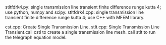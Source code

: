 stltfdrk4.py: single transmission line transient finite difference runge kutta 4; use python, numpy and scipy.
stltfdrk4.cpp: single transmission line transient finite difference runge kutta 4; use C++ with MFEM library.

cst.cpp: Create Single Transmission Line.
stlt.cpp: Single Transmission Line Transient.call cstl to create a single transmission line mesh.
call stlt to run the telegraph equation model.

